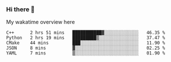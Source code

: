 ### Hi there 👋

<!--
**Jassy930/Jassy930** is a ✨ _special_ ✨ repository because its `README.md` (this file) appears on your GitHub profile.

Here are some ideas to get you started:

- 🔭 I’m currently working on ...
- 🌱 I’m currently learning ...
- 👯 I’m looking to collaborate on ...
- 🤔 I’m looking for help with ...
- 💬 Ask me about ...
- 📫 How to reach me: ...
- 😄 Pronouns: ...
- ⚡ Fun fact: ...
-->

My wakatime overview here
<!--START_SECTION:waka-->
```text
C++      2 hrs 51 mins   ███████████▓░░░░░░░░░░░░░   46.35 % 
Python   2 hrs 19 mins   █████████▒░░░░░░░░░░░░░░░   37.47 % 
CMake    44 mins         ███░░░░░░░░░░░░░░░░░░░░░░   11.90 % 
JSON     8 mins          ▓░░░░░░░░░░░░░░░░░░░░░░░░   02.25 % 
YAML     7 mins          ▒░░░░░░░░░░░░░░░░░░░░░░░░   01.90 % 
```
<!--END_SECTION:waka-->
